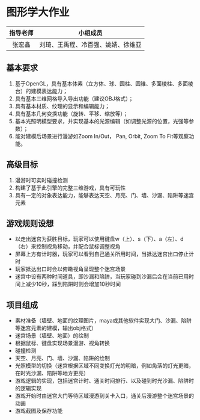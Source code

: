 # 图形学大作业

指导老师|小组成员
:-:|-
张宏鑫|刘琦、王禹程、冷百强、姚婧、徐维亚

## 基本要求
1. 基于OpenGL，具有基本体素（⽴⽅体、球、圆柱、圆锥、多⾯棱柱、多⾯棱台）的建模表达能⼒；
2. 具有基本三维⽹格导⼊导出功能（建议OBJ格式）；
3. 具有基本材质、纹理的显⽰和编辑能⼒；
4. 具有基本⼏何变换功能（旋转、平移、缩放等）；
5. 基本光照明模型要求，并实现基本的光源编辑（如调整光源的位置，光强等参数）；
6. 能对建模后场景进⾏漫游如Zoom In/Out， Pan, Orbit, Zoom To Fit等观察功能。

## 高级目标
1. 漫游时可实时碰撞检测
2. 构建了基于此引擎的完整三维游戏，具有可玩性 
3. 具有一定的对象表达能力，能够表达天空、月亮、门、墙、沙漏、陷阱等迷宫元素

## 游戏规则设想
- 以走出迷宫为获胜目标，玩家可以使用键盘w（上）、s（下）、a（左）、d（右）来控制视角移动，并配合鼠标调整视角
- 屏幕上方有计时器，玩家可以看到自己通关所用时间，当抵达迷宫出口停止计时
- 玩家抵达出口时会以俯瞰视角呈现整个迷宫场景 
- 迷宫中设有两种时间道具，即沙漏和陷阱，当玩家碰到沙漏后会在当前已用时间上减少10秒，踩到陷阱时则会增加10秒时间


## 项目组成
- 素材准备（墙壁、地面的纹理图片，maya或其他软件实现大门、沙漏、陷阱等迷宫元素的建模，输出obj格式）
- 迷宫场景（墙壁、地面）的绘制
- 根据鼠标、键盘实现场景漫游、视角转换
- 碰撞检测
- 天空、月亮、门、墙、沙漏、陷阱的绘制
- 光照模型的切换（迷宫根据区域不同变换灯光的明暗，例如角落的灯光更暗，在时光沙漏、陷阱等地方更亮）
- 游戏逻辑的实现，包括迷宫计时、通关时间排行、以及碰到时光沙漏、陷阱时的逻辑实现
- 游戏开始时由迷宫大门等待区域漫游到关卡入口，通关后漫游整个迷宫场景的动画
- 游戏截图及保存功能